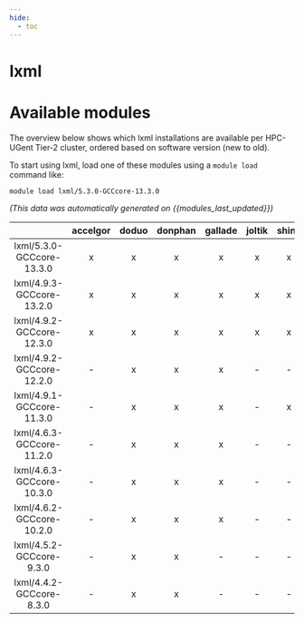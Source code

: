 ```yaml
---
hide:
  - toc
---
```


lxml
====

# Available modules


The overview below shows which lxml installations are available per HPC-UGent Tier-2 cluster, ordered based on software version (new to old).

To start using lxml, load one of these modules using a `module load` command like:

```shell
module load lxml/5.3.0-GCCcore-13.3.0
```

*(This data was automatically generated on {{modules_last_updated}})*  

| |accelgor|doduo|donphan|gallade|joltik|shinx|
| :---: | :---: | :---: | :---: | :---: | :---: | :---: |
|lxml/5.3.0-GCCcore-13.3.0|x|x|x|x|x|x|
|lxml/4.9.3-GCCcore-13.2.0|x|x|x|x|x|x|
|lxml/4.9.2-GCCcore-12.3.0|x|x|x|x|x|x|
|lxml/4.9.2-GCCcore-12.2.0|-|x|x|x|-|-|
|lxml/4.9.1-GCCcore-11.3.0|-|x|x|x|-|x|
|lxml/4.6.3-GCCcore-11.2.0|-|x|x|x|-|-|
|lxml/4.6.3-GCCcore-10.3.0|-|x|x|x|-|-|
|lxml/4.6.2-GCCcore-10.2.0|-|x|x|x|-|-|
|lxml/4.5.2-GCCcore-9.3.0|-|x|x|-|-|-|
|lxml/4.4.2-GCCcore-8.3.0|-|x|x|-|-|-|
